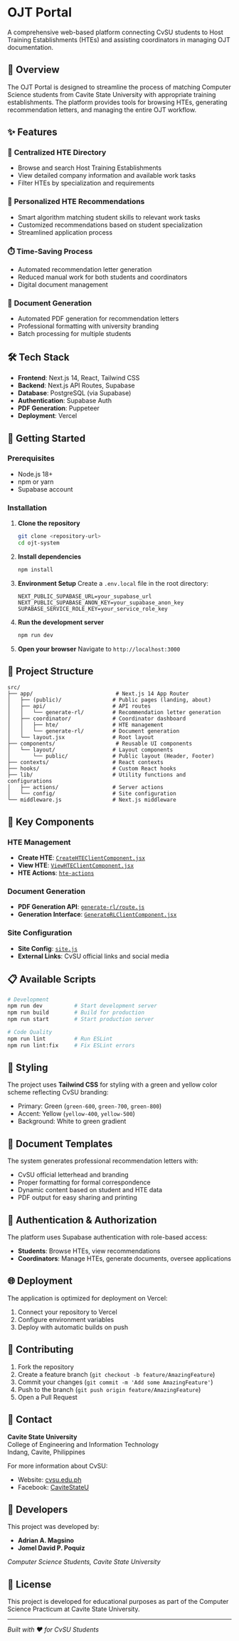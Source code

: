 # OJT Portal

A comprehensive web-based platform connecting CvSU students to Host Training Establishments (HTEs) and assisting coordinators in managing OJT documentation.

## 🎯 Overview

The OJT Portal is designed to streamline the process of matching Computer Science students from Cavite State University with appropriate training establishments. The platform provides tools for browsing HTEs, generating recommendation letters, and managing the entire OJT workflow.

## ✨ Features

### 🏢 **Centralized HTE Directory**
- Browse and search Host Training Establishments
- View detailed company information and available work tasks
- Filter HTEs by specialization and requirements

### 🎯 **Personalized HTE Recommendations**
- Smart algorithm matching student skills to relevant work tasks
- Customized recommendations based on student specialization
- Streamlined application process

### ⏱️ **Time-Saving Process**
- Automated recommendation letter generation
- Reduced manual work for both students and coordinators
- Digital document management

### 📄 **Document Generation**
- Automated PDF generation for recommendation letters
- Professional formatting with university branding
- Batch processing for multiple students

## 🛠️ Tech Stack

- **Frontend**: Next.js 14, React, Tailwind CSS
- **Backend**: Next.js API Routes, Supabase
- **Database**: PostgreSQL (via Supabase)
- **Authentication**: Supabase Auth
- **PDF Generation**: Puppeteer
- **Deployment**: Vercel

## 🚀 Getting Started

### Prerequisites

- Node.js 18+ 
- npm or yarn
- Supabase account

### Installation

1. **Clone the repository**
   ```bash
   git clone <repository-url>
   cd ojt-system
   ```

2. **Install dependencies**
   ```bash
   npm install
   ```

3. **Environment Setup**
   Create a `.env.local` file in the root directory:
   ```env
   NEXT_PUBLIC_SUPABASE_URL=your_supabase_url
   NEXT_PUBLIC_SUPABASE_ANON_KEY=your_supabase_anon_key
   SUPABASE_SERVICE_ROLE_KEY=your_service_role_key
   ```

4. **Run the development server**
   ```bash
   npm run dev
   ```

5. **Open your browser**
   Navigate to `http://localhost:3000`

## 📁 Project Structure

```
src/
├── app/                          # Next.js 14 App Router
│   ├── (public)/                # Public pages (landing, about)
│   ├── api/                     # API routes
│   │   └── generate-rl/         # Recommendation letter generation
│   ├── coordinator/             # Coordinator dashboard
│   │   ├── hte/                 # HTE management
│   │   └── generate-rl/         # Document generation
│   └── layout.jsx               # Root layout
├── components/                   # Reusable UI components
│   └── layout/                  # Layout components
│       └── public/              # Public layout (Header, Footer)
├── contexts/                    # React contexts
├── hooks/                       # Custom React hooks
├── lib/                         # Utility functions and configurations
│   ├── actions/                 # Server actions
│   └── config/                  # Site configuration
└── middleware.js                # Next.js middleware
```

## 🔧 Key Components

### HTE Management
- **Create HTE**: [`CreateHTEClientComponent.jsx`](src/app/coordinator/hte/create/CreateHTEClientComponent.jsx)
- **View HTE**: [`ViewHTEClientComponent.jsx`](src/app/coordinator/hte/view/[id]/ViewHTEClientComponent.jsx)
- **HTE Actions**: [`hte-actions`](src/lib/actions/hte-actions)

### Document Generation
- **PDF Generation API**: [`generate-rl/route.js`](src/app/api/generate-rl/route.js)
- **Generation Interface**: [`GenerateRLClientComponent.jsx`](src/app/coordinator/generate-rl/GenerateRLClientComponent.jsx)

### Site Configuration
- **Site Config**: [`site.js`](src/lib/config/site.js)
- **External Links**: CvSU official links and social media

## 📋 Available Scripts

```bash
# Development
npm run dev          # Start development server
npm run build        # Build for production
npm run start        # Start production server

# Code Quality
npm run lint         # Run ESLint
npm run lint:fix     # Fix ESLint errors
```

## 🎨 Styling

The project uses **Tailwind CSS** for styling with a green and yellow color scheme reflecting CvSU branding:
- Primary: Green (`green-600`, `green-700`, `green-800`)
- Accent: Yellow (`yellow-400`, `yellow-500`)
- Background: White to green gradient

## 📄 Document Templates

The system generates professional recommendation letters with:
- CvSU official letterhead and branding
- Proper formatting for formal correspondence
- Dynamic content based on student and HTE data
- PDF output for easy sharing and printing

## 🔐 Authentication & Authorization

The platform uses Supabase authentication with role-based access:
- **Students**: Browse HTEs, view recommendations
- **Coordinators**: Manage HTEs, generate documents, oversee applications

## 🌐 Deployment

The application is optimized for deployment on Vercel:

1. Connect your repository to Vercel
2. Configure environment variables
3. Deploy with automatic builds on push

## 🤝 Contributing

1. Fork the repository
2. Create a feature branch (`git checkout -b feature/AmazingFeature`)
3. Commit your changes (`git commit -m 'Add some AmazingFeature'`)
4. Push to the branch (`git push origin feature/AmazingFeature`)
5. Open a Pull Request

## 📧 Contact

**Cavite State University**  
College of Engineering and Information Technology  
Indang, Cavite, Philippines

For more information about CvSU:
- Website: [cvsu.edu.ph](https://cvsu.edu.ph/)
- Facebook: [CaviteStateU](https://www.facebook.com/CaviteStateU/)

## 👥 Developers

This project was developed by:

- **Adrian A. Magsino**
- **Jomel David P. Poquiz**

*Computer Science Students, Cavite State University*

## 📝 License

This project is developed for educational purposes as part of the Computer Science Practicum at Cavite State University.

---

*Built with ❤️ for CvSU Students*
